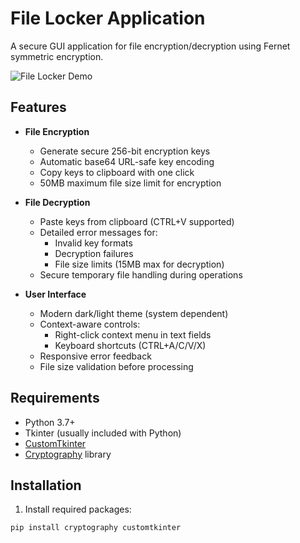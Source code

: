 # File Locker Application

A secure GUI application for file encryption/decryption using Fernet symmetric encryption.

![File Locker Demo](demo-screenshot.png) <!-- Add actual screenshot if available -->

## Features

- **File Encryption**
  - Generate secure 256-bit encryption keys
  - Automatic base64 URL-safe key encoding
  - Copy keys to clipboard with one click
  - 50MB maximum file size limit for encryption

- **File Decryption**
  - Paste keys from clipboard (CTRL+V supported)
  - Detailed error messages for:
    - Invalid key formats
    - Decryption failures
    - File size limits (15MB max for decryption)
  - Secure temporary file handling during operations

- **User Interface**
  - Modern dark/light theme (system dependent)
  - Context-aware controls:
    - Right-click context menu in text fields
    - Keyboard shortcuts (CTRL+A/C/V/X)
  - Responsive error feedback
  - File size validation before processing

## Requirements

- Python 3.7+
- Tkinter (usually included with Python)
- [CustomTkinter](https://github.com/TomSchimansky/CustomTkinter)
- [Cryptography](https://cryptography.io/) library

## Installation

1. Install required packages:
```bash
pip install cryptography customtkinter
